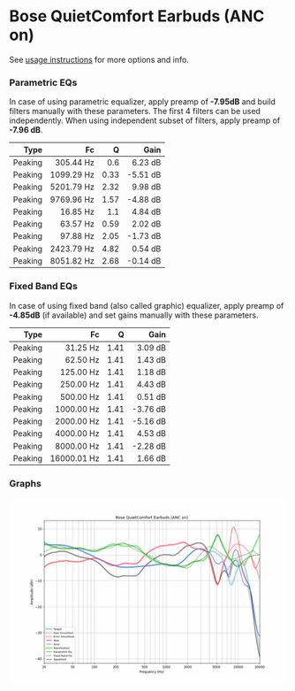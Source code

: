 # Bose QuietComfort Earbuds (ANC on)
See [usage instructions](https://github.com/jaakkopasanen/AutoEq#usage) for more options and info.

### Parametric EQs
In case of using parametric equalizer, apply preamp of **-7.95dB** and build filters manually
with these parameters. The first 4 filters can be used independently.
When using independent subset of filters, apply preamp of **-7.96 dB**.

| Type    | Fc         |    Q | Gain     |
|--------:|-----------:|-----:|---------:|
| Peaking | 305.44 Hz  | 0.6  | 6.23 dB  |
| Peaking | 1099.29 Hz | 0.33 | -5.51 dB |
| Peaking | 5201.79 Hz | 2.32 | 9.98 dB  |
| Peaking | 9769.96 Hz | 1.57 | -4.88 dB |
| Peaking | 16.85 Hz   | 1.1  | 4.84 dB  |
| Peaking | 63.57 Hz   | 0.59 | 2.02 dB  |
| Peaking | 97.88 Hz   | 2.05 | -1.73 dB |
| Peaking | 2423.79 Hz | 4.82 | 0.54 dB  |
| Peaking | 8051.82 Hz | 2.68 | -0.14 dB |

### Fixed Band EQs
In case of using fixed band (also called graphic) equalizer, apply preamp of **-4.85dB**
(if available) and set gains manually with these parameters.

| Type    | Fc          |    Q | Gain     |
|--------:|------------:|-----:|---------:|
| Peaking | 31.25 Hz    | 1.41 | 3.09 dB  |
| Peaking | 62.50 Hz    | 1.41 | 1.43 dB  |
| Peaking | 125.00 Hz   | 1.41 | 1.18 dB  |
| Peaking | 250.00 Hz   | 1.41 | 4.43 dB  |
| Peaking | 500.00 Hz   | 1.41 | 0.51 dB  |
| Peaking | 1000.00 Hz  | 1.41 | -3.76 dB |
| Peaking | 2000.00 Hz  | 1.41 | -5.16 dB |
| Peaking | 4000.00 Hz  | 1.41 | 4.53 dB  |
| Peaking | 8000.00 Hz  | 1.41 | -2.28 dB |
| Peaking | 16000.01 Hz | 1.41 | 1.66 dB  |

### Graphs
![](./Bose%20QuietComfort%20Earbuds%20(ANC%20on).png)